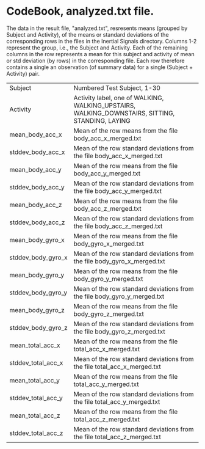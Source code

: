 # CodeBook, analyzed.txt file.
The data in the result file, "analyzed.txt", resresents means (grouped by Subject and Activity), of the means or standard deviations of the corresponding rows in the files in the Inertial Signals directory.  Columns 1-2 represent the group, i.e., the Subject and Activity.  Each of the remaining columns in the row represents a mean for this subject and activity of mean or std deviation (by rows) in the corresponding file.  Each row therefore contains a single an observation (of summary data) for a single (Subject + Activity) pair.
<table>
<tr><td>Subject</td>
<td>Numbered Test Subject, 1-30</td></tr>
<tr><td>Activity</td>
<td>Activity label, one of WALKING, WALKING_UPSTAIRS, WALKING_DOWNSTAIRS, SITTING, STANDING, LAYING</td></tr>
<tr><td>mean_body_acc_x</td>
<td>Mean of the row means from the file body_acc_x_merged.txt</td></tr>
<tr><td>stddev_body_acc_x</td>
<td>Mean of the row standard deviations from the file body_acc_x_merged.txt</td></tr>
<tr><td>mean_body_acc_y</td>
<td>Mean of the row means from the file body_acc_y_merged.txt</td></tr>
<tr><td>stddev_body_acc_y</td>
<td>Mean of the row standard deviations from the file body_acc_y_merged.txt</td></tr>
<tr><td>mean_body_acc_z</td>
<td>Mean of the row means from the file body_acc_z_merged.txt</td></tr>
<tr><td>stddev_body_acc_z</td>
<td>Mean of the row standard deviations from the file body_acc_z_merged.txt</td></tr>
<tr><td>mean_body_gyro_x</td>
<td>Mean of the row means from the file body_gyro_x_merged.txt</td></tr>
<tr><td>stddev_body_gyro_x</td>
<td>Mean of the row standard deviations from the file body_gyro_x_merged.txt</td></tr>
<tr><td>mean_body_gyro_y</td>
<td>Mean of the row means from the file body_gyro_y_merged.txt</td></tr>
<tr><td>stddev_body_gyro_y</td>
<td>Mean of the row standard deviations from the file body_gyro_y_merged.txt</td></tr>
<tr><td>mean_body_gyro_z</td>
<td>Mean of the row means from the file body_gyro_z_merged.txt</td></tr>
<tr><td>stddev_body_gyro_z</td>
<td>Mean of the row standard deviations from the file body_gyro_z_merged.txt</td></tr>
<tr><td>mean_total_acc_x</td>
<td>Mean of the row means from the file total_acc_x_merged.txt</td></tr>
<tr><td>stddev_total_acc_x</td>
<td>Mean of the row standard deviations from the file total_acc_x_merged.txt</td></tr>
<tr><td>mean_total_acc_y</td>
<td>Mean of the row means from the file total_acc_y_merged.txt</td></tr>
<tr><td>stddev_total_acc_y</td>
<td>Mean of the row standard deviations from the file total_acc_y_merged.txt</td></tr>
<tr><td>mean_total_acc_z</td>
<td>Mean of the row means from the file total_acc_z_merged.txt</td></tr>
<tr><td>stddev_total_acc_z</td>
<td>Mean of the row standard deviations from the file total_acc_z_merged.txt</td></tr>
</table>

